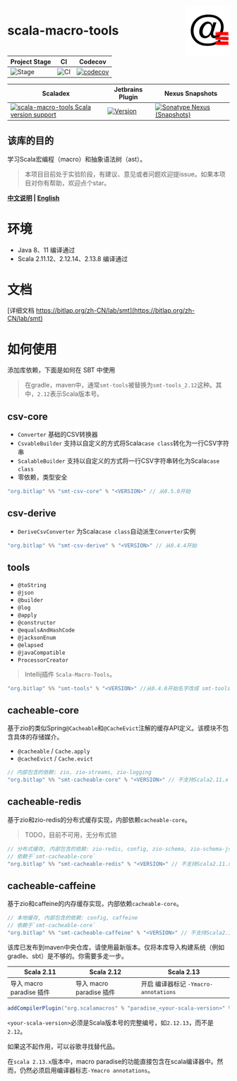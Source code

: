 <img align="right" width="20%" height="30%" src="img.png" alt="https://bitlap.org"/> 

# scala-macro-tools

| Project Stage | CI              | Codecov                                   |
| ------------- | --------------- | ----------------------------------------- |
| ![Stage]      | ![CI][Badge-CI] | [![codecov][Badge-Codecov]][Link-Codecov] |

| Scaladex                                                                    | Jetbrains Plugin                              | Nexus Snapshots                                                  |
| --------------------------------------------------------------------------- | --------------------------------------------- | ---------------------------------------------------------------- |
| [![scala-macro-tools Scala version support][Badge-Scaladex]][Link-Scaladex] | [![Version][Badge-Jetbrains]][Link-Jetbrains] | [![Sonatype Nexus (Snapshots)][Badge-Snapshots]][Link-Snapshots] |

该库的目的
--

学习Scala宏编程（macro）和抽象语法树（ast）。

> 本项目目前处于实验阶段，有建议、意见或者问题欢迎提issue。如果本项目对你有帮助，欢迎点个star。

**[中文说明](./README_CN.md) | [English](./README.md)**

# 环境

- Java 8、11 编译通过
- Scala 2.11.12、2.12.14、2.13.8 编译通过

# 文档

[详细文档 https://bitlap.org/zh-CN/lab/smt](https://bitlap.org/zh-CN/lab/smt)

# 如何使用

添加库依赖，下面是如何在 SBT 中使用

> 在gradle，maven中，通常`smt-tools`被替换为`smt-tools_2.12`这种。其中，`2.12`表示Scala版本号。

## csv-core

- `Converter` 基础的CSV转换器
- `CsvableBuilder` 支持以自定义的方式将Scala`case class`转化为一行CSV字符串
- `ScalableBuilder` 支持以自定义的方式将一行CSV字符串转化为Scala`case class`
- 零依赖，类型安全

```scala
"org.bitlap" %% "smt-csv-core" % "<VERSION>" // 从0.5.0开始 
```

## csv-derive

- `DeriveCsvConverter` 为Scala`case class`自动派生`Converter`实例

```scala
"org.bitlap" %% "smt-csv-derive" % "<VERSION>" // 从0.4.4开始 
```

## tools

- `@toString`
- `@json`
- `@builder`
- `@log`
- `@apply`
- `@constructor`
- `@equalsAndHashCode`
- `@jacksonEnum`
- `@elapsed`
- `@javaCompatible`
- `ProcessorCreator`

> Intellij插件 `Scala-Macro-Tools`。

```scala
"org.bitlap" %% "smt-tools" % "<VERSION>" //从0.4.0开始名字改成 smt-tools 
```

## cacheable-core

基于zio的类似Spring`@Cacheable`和`@CacheEvict`注解的缓存API定义。该模块不包含具体的存储媒介。

- `@cacheable` / `Cache.apply`
- `@cacheEvict` / `Cache.evict`

```scala
// 内部包含的依赖: zio, zio-streams, zio-logging
"org.bitlap" %% "smt-cacheable-core" % "<VERSION>" // 不支持Scala2.11.x
```

## cacheable-redis

基于zio和zio-redis的分布式缓存实现，内部依赖`cacheable-core`。

> TODO，目前不可用，无分布式锁

```scala
// 分布式缓存, 内部包含的依赖: zio-redis, config, zio-schema, zio-schema-json, 可选的 (zio-schema-derivation用于样例类序列化)
// 依赖于`smt-cacheable-core`
"org.bitlap" %% "smt-cacheable-redis" % "<VERSION>" // 不支持Scala2.11.x
```

## cacheable-caffeine

基于zio和caffeine的内存缓存实现，内部依赖`cacheable-core`。

```scala
// 本地缓存, 内部包含的依赖: config, caffeine
// 依赖于`smt-cacheable-core`
"org.bitlap" %% "smt-cacheable-caffeine" % "<VERSION>" // 不支持Scala2.11.x
```

该库已发布到maven中央仓库，请使用最新版本。仅将本库导入构建系统（例如gradle、sbt）是不够的。你需要多走一步。

| Scala 2.11               | Scala 2.12               | Scala 2.13                            |
| ------------------------ | ------------------------ | ------------------------------------- |
| 导入 macro paradise 插件 | 导入 macro paradise 插件 | 开启 编译器标记 `-Ymacro-annotations` |

```scala
addCompilerPlugin("org.scalamacros" % "paradise_<your-scala-version>" % "<plugin-version>")
```

`<your-scala-version>`必须是Scala版本号的完整编号，如`2.12.13`，而不是`2.12`。

如果这不起作用，可以谷歌寻找替代品。

在`scala 2.13.x`版本中，macro paradise的功能直接包含在scala编译器中。然而，仍然必须启用编译器标志`-Ymacro annotations`。

[Stage]: https://img.shields.io/badge/Project%20Stage-Experimental-yellow.svg
[Badge-CI]: https://github.com/bitlap/scala-macro-tools/actions/workflows/ScalaCI.yml/badge.svg
[Badge-Scaladex]: https://index.scala-lang.org/bitlap/scala-macro-tools/smt-tools/latest-by-scala-version.svg?platform=jvm
[Badge-Jetbrains]: https://img.shields.io/jetbrains/plugin/v/17202-scala-macro-tools
[Badge-Codecov]: https://codecov.io/gh/bitlap/scala-macro-tools/branch/master/graph/badge.svg?token=IA596YRTOT
[Badge-Snapshots]: https://img.shields.io/nexus/s/org.bitlap/smt-tools_2.13?server=https%3A%2F%2Fs01.oss.sonatype.org

[Link-Jetbrains]: https://plugins.jetbrains.com/plugin/17202-scala-macro-tools
[Link-Codecov]: https://codecov.io/gh/bitlap/scala-macro-tools
[Link-Scaladex]: https://index.scala-lang.org/bitlap/scala-macro-tools/smt-tools
[Link-Snapshots]: https://s01.oss.sonatype.org/content/repositories/snapshots/org/bitlap/